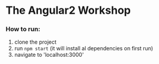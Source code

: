 # The Angular2 Workshop

### How to run:
1. clone the project
2. run `npm start` (it will install al dependencies on first run)
4. navigate to 'localhost:3000'